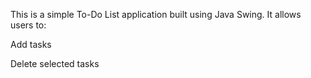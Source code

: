 This is a simple To-Do List application built using Java Swing.
It allows users to:

Add tasks

Delete selected tasks
